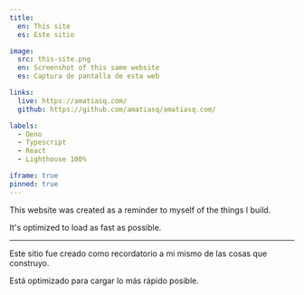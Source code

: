 ```yaml
---
title:
  en: This site
  es: Este sitio

image:
  src: this-site.png
  en: Screenshot of this same website
  es: Captura de pantalla de esta web

links:
  live: https://amatiasq.com/
  github: https://github.com/amatiasq/amatiasq.com/

labels:
  - Deno
  - Typescript
  - React
  - Lighthouse 100%

iframe: true
pinned: true
---
```


This website was created as a reminder to myself of the things I build.

It's optimized to load as fast as possible.

---

Este sitio fue creado como recordatorio a mi mismo de las cosas que construyo.

Está optimizado para cargar lo más rápido posible.
